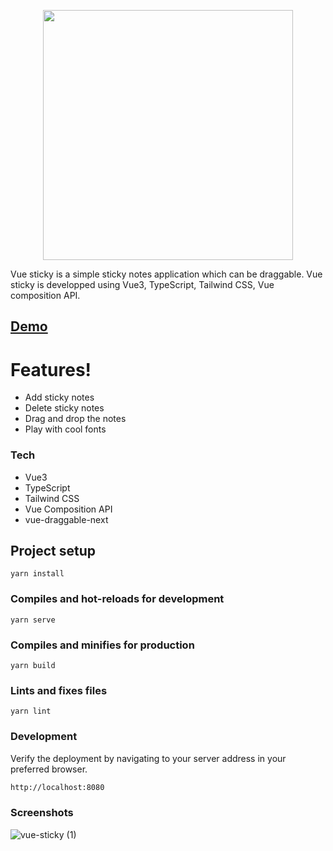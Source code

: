 <p align="center"><img src="https://user-images.githubusercontent.com/38497682/111096551-cf3cee00-8565-11eb-8947-43d0114175ef.gif" alt="" width="400px"/></p>

Vue sticky is a simple sticky notes application which can be draggable. Vue sticky is developped using Vue3, TypeScript, Tailwind CSS, Vue composition API.

## [Demo](https://thealoneprogrammer.github.io/vue-sticky/)

# Features!

  - Add sticky notes
  - Delete sticky notes
  - Drag and drop the notes
  - Play with cool fonts

### Tech

* Vue3
* TypeScript
* Tailwind CSS
* Vue Composition API
* vue-draggable-next


## Project setup
```
yarn install
```

### Compiles and hot-reloads for development
```
yarn serve
```

### Compiles and minifies for production
```
yarn build
```

### Lints and fixes files
```
yarn lint
```

### Development

Verify the deployment by navigating to your server address in your preferred browser.

```sh
http://localhost:8080
```

### Screenshots


![vue-sticky (1)](https://user-images.githubusercontent.com/38497682/111096481-a0267c80-8565-11eb-911c-d2461a8b7ba4.gif)

